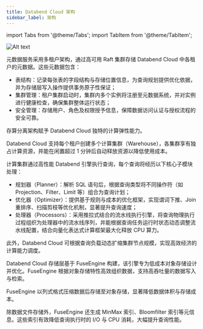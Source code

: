 ```yaml
---
title: Databend Cloud 架构
sidebar_label: 架构
---
```


import Tabs from '@theme/Tabs';
import TabItem from '@theme/TabItem';

![Alt text](@site/static/img/documents/overview/2.png)

<Tabs groupId="databendlay">
<TabItem value="Meta-Service Layer" label="Meta-Service Layer">

元数据服务采用多租户架构，通过高可用 Raft 集群存储 Databend Cloud 中各租户的元数据。这些元数据包含：

- 表结构：记录每张表的字段结构与存储位置信息，为查询规划提供优化依据，并为存储层写入操作提供事务原子性保证；
- 集群管理：租户集群启动时，集群内多个实例将注册至元数据系统，并对实例进行健康检查，确保集群整体运行状态；
- 安全管理：存储用户、角色及权限授予信息，保障数据访问认证与授权流程的安全可靠。

</TabItem>
<TabItem value="Compute Layer" label="Compute Layer">

存算分离架构赋予 Databend Cloud 独特的计算弹性能力。

Databend Cloud 支持每个租户创建多个计算集群（Warehouse），各集群享有独占计算资源，并能在闲置超过 1 分钟后自动释放资源以降低使用成本。

计算集群通过高性能 Databend 引擎执行查询，每个查询将经历以下核心子模块处理：

- 规划器（Planner）：解析 SQL 语句后，根据查询类型将不同操作符（如 Projection、Filter、Limit 等）组合为查询计划；
- 优化器（Optimizer）：提供基于规则与成本的优化框架，实现谓词下推、Join 重排序、扫描剪枝等优化机制，显著提升查询速度；
- 处理器（Processors）：采用推拉式结合的流水线执行引擎，将查询物理执行过程组织为处理器中的流水线序列，并能根据查询任务运行时状态动态调整流水线配置，结合向量化表达式计算框架最大化释放 CPU 算力。

此外，Databend Cloud 可根据查询负载动态扩缩集群节点规模，实现高效经济的计算能力调度。

</TabItem>
<TabItem value="Storage Layer" label="Storage Layer">

Databend Cloud 存储层基于 FuseEngine 构建，该引擎专为低成本对象存储设计并优化。FuseEngine 根据对象存储特性高效组织数据，支持高吞吐量的数据写入与检索。

FuseEngine 以列式格式压缩数据后存储至对象存储，显著降低数据体积与存储成本。

除数据文件存储外，FuseEngine 还生成 MinMax 索引、Bloomfilter 索引等元信息。这些索引有效降低查询执行时的 I/O 与 CPU 消耗，大幅提升查询性能。

</TabItem>
</Tabs>